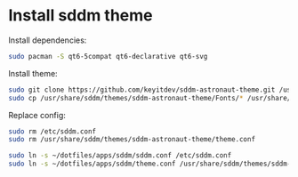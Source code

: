 # Install sddm theme

Install dependencies:

```bash
sudo pacman -S qt6-5compat qt6-declarative qt6-svg
```

Install theme:

```bash
sudo git clone https://github.com/keyitdev/sddm-astronaut-theme.git /usr/share/sddm/themes/sddm-astronaut-theme
sudo cp /usr/share/sddm/themes/sddm-astronaut-theme/Fonts/* /usr/share/fonts/
```

Replace config:

```bash
sudo rm /etc/sddm.conf
sudo rm /usr/share/sddm/themes/sddm-astronaut-theme/theme.conf

sudo ln -s ~/dotfiles/apps/sddm/sddm.conf /etc/sddm.conf
sudo ln -s ~/dotfiles/apps/sddm/theme.conf /usr/share/sddm/themes/sddm-astronaut-theme/theme.conf
```
